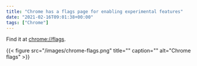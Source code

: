 ```yaml
---
title: "Chrome has a flags page for enabling experimental features"
date: "2021-02-16T09:01:38+00:00"
tags: ["Chrome"]
---
```


Find it at [chrome://flags](chrome://flags).

{{< figure src="/images/chrome-flags.png" title="" caption="" alt="Chrome flags" >}}




